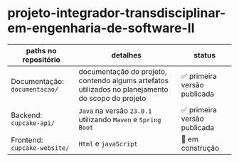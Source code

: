 # projeto-integrador-transdisciplinar-em-engenharia-de-software-II

| paths no repositório| detalhes | status | 
|-------------|----------|--------|
| Documentação: `documentacao/` | documentação do projeto, contendo algums artefatos utilizados no planejamento do scopo do projeto | ✅ primeira versão publicada |
| Backend: `cupcake-api/`| `Java` na versão `23.0.1` utilizando `Maven` e `Spring Boot` | ✅ primeira versão publicada | 
| Frontend: `cupcake-website/` | `Html` e `javaScript` | 🔧 em construção |

